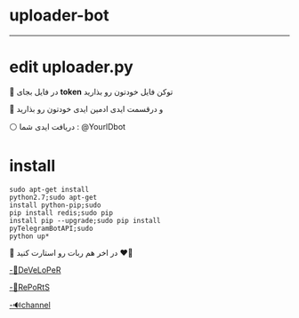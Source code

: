 # uploader-bot

------------------------
# edit uploader.py
🔸 در فایل بجای **token** توکن فایل خودتون رو بذارید

🔷 و درقسمت ایدی ادمین ایدی خودتون رو بذارید 

⚪ دریافت ایدی شما : @YourlDbot

# install
```
sudo apt-get install
python2.7;sudo apt-get
install python-pip;sudo
pip install redis;sudo pip
install pip --upgrade;sudo pip install
pyTelegramBotAPI;sudo
python up*
```
🔺 در اخر هم ربات رو استارت کنید ❤💪

[-👤DeVeLoPeR](https://telegram.me/MutePuker)

[-💬RePoRtS](https://telegram.me/MutePukerBot)

[-🔊channel](https://telegram.me/MuteTeam)
